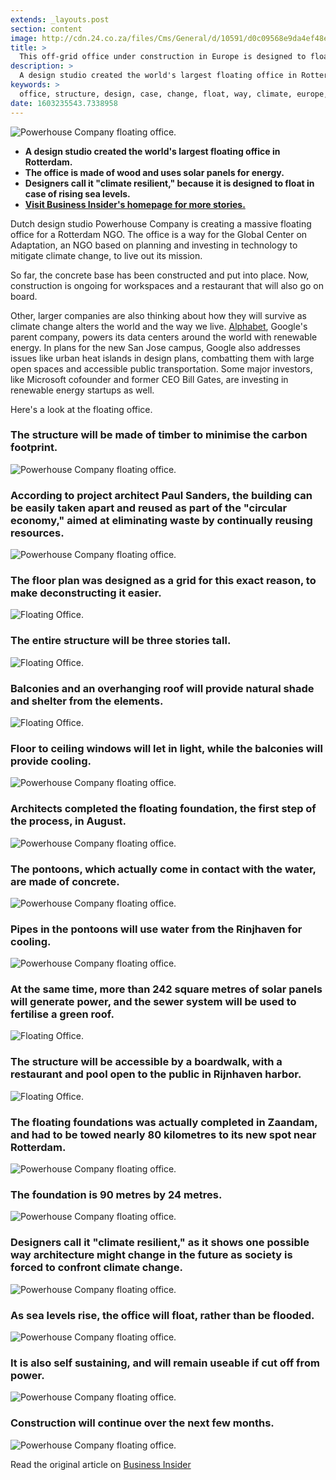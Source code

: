 ```yaml
--- 
extends: _layouts.post 
section: content 
image: http://cdn.24.co.za/files/Cms/General/d/10591/d0c09568e9da4ef48efd9c16710af5a5.jpg 
title: > 
  This off-grid office under construction in Europe is designed to float in case sea levels rise 
description: > 
  A design studio created the world's largest floating office in Rotterdam.Designers call it "climate resilient," because it is designed to float in case of rising sea levels.Dutch design studio Powerhouse Company is creating a massive floating office for a Rotterdam NGO.Other, larger companies are also thinking about how they will survive as climate change alters the world and the way we live.Here's a look at the floating office. 
keywords: > 
  office, structure, design, case, change, float, way, climate, europe, offgrid, floating, rise, designed, world, metres, water, levels, construction, sea 
date: 1603235543.7338958 
--- 
```

<span><img src="https://cdn.24.co.za/files/Cms/General/d/10591/d0c09568e9da4ef48efd9c16710af5a5.jpg" title="Powerhouse Company floating office. "><ul class="summary-list"><li><strong>A design studio created the world's largest floating office in Rotterdam.</strong></li><li><strong>The office is made of wood and uses solar panels for energy.</strong></li><li><strong>Designers call it "climate resilient," because it is designed to float in case of rising sea levels.&#160;</strong></li><li><a href="https://www.businessinsider.co.za/"><strong>Visit Business Insider's homepage for more stories.</strong></a></li></ul><p>Dutch design studio Powerhouse Company is creating a massive floating office for a Rotterdam NGO. The office is a way for the Global Center on Adaptation, an NGO based on planning and investing in technology to mitigate climate change, to live out its mission.</p><p>So far, the concrete base has been constructed and put into place. Now, construction is ongoing for workspaces and a restaurant that will also go on board.</p><p>Other, larger companies are also thinking about how they will survive as climate change alters the world and the way we live. <a href="https://www.ft.com/content/3f259ae2-381a-11e8-8eee-e06bde01c544">Alphabet</a>, Google's parent company, powers its data centers around the world with renewable energy. In plans for the new San Jose campus, Google also addresses issues like urban heat islands in design plans, combatting them with large open spaces and accessible public transportation. Some major investors, like Microsoft cofounder and former CEO Bill Gates, are investing in renewable energy startups as well.&#160;</p><p id="ad-fluid-1">&#13;
                                         &#13;
                                    </p>&#13;
                                <p>Here's a look at the floating office.&#160;</p><p id="fourth-par-video"></p><h3>The structure will be made of timber to minimise the carbon footprint.</h3><img src="https://cdn.24.co.za/files/Cms/General/d/10591/9d35d266d5e048879dc1901c0698e89b.jpg" title="Powerhouse Company floating office. "><p class="slide-content"></p><h3>According to project architect Paul Sanders, the building can be easily taken apart and reused as part of the "circular economy," aimed at eliminating waste by continually reusing resources.</h3><img src="https://cdn.24.co.za/files/Cms/General/d/10591/5a8f3268d649471f842f23dc90606e08.jpg" title="Powerhouse Company floating office. "><p class="slide-content"></p><h3>The floor plan was designed as a grid for this exact reason, to make deconstructing it easier.</h3><img src="https://cdn.24.co.za/files/Cms/General/d/10591/930822ed08034327b47fb010ade5123c.jpg" title="Floating Office. "><p class="slide-content"></p><h3>The entire structure will be three stories tall.</h3><img src="https://cdn.24.co.za/files/Cms/General/d/10591/2633f9ab90944ea38f5dab8826ae92b7.jpg" title="Floating Office. "><p class="slide-content"></p><h3>Balconies and an overhanging roof will provide natural shade and shelter from the elements.</h3><img src="https://cdn.24.co.za/files/Cms/General/d/10591/3e9e6e7ced6045b5a88fed4b908d610c.jpg" title="Floating Office. "><p class="slide-content"></p><h3>Floor to ceiling windows will let in light, while the balconies will provide cooling.</h3><img src="https://cdn.24.co.za/files/Cms/General/d/10591/d7fb4254ac4442edab32c1b08b5f52dc.jpg" title="Powerhouse Company floating office. "><p class="slide-content"></p><h3>Architects completed the floating foundation, the first step of the process, in August.</h3><img src="https://cdn.24.co.za/files/Cms/General/d/10591/eaaedf7cca134545ac1ead8c346aa01b.jpg" title="Powerhouse Company floating office. "><p class="slide-content"></p><h3>The pontoons, which actually come in contact with the water, are made of concrete.</h3><img src="https://cdn.24.co.za/files/Cms/General/d/10591/bcb9615554ab4fbdb0af0fbace39315c.jpg" title="Powerhouse Company floating office. "><p class="slide-content"></p><h3>Pipes in the pontoons will use water from the Rinjhaven for cooling.</h3><img src="https://cdn.24.co.za/files/Cms/General/d/10591/7929be7d6e9e4697bf820f8ad84feb42.jpg" title="Powerhouse Company floating office. "><p class="slide-content"></p><h3>At the same time, more than 242 square metres of solar panels will generate power, and the sewer system will be used to fertilise a green roof.</h3><img src="https://cdn.24.co.za/files/Cms/General/d/10591/c9c6304f770e446ea8bd726dc4cd0231.jpg" title="Floating Office. "><p class="slide-content"></p><h3>The structure will be accessible by a boardwalk, with a restaurant and pool open to the public in Rijnhaven harbor.</h3><img src="https://cdn.24.co.za/files/Cms/General/d/10591/f5a68b5d2cc2408c80b38532478191db.jpg" title="Floating Office. "><p class="slide-content"></p><h3>The floating foundations was actually completed in Zaandam, and had to be towed nearly 80 kilometres to its new spot near Rotterdam.</h3><img src="https://cdn.24.co.za/files/Cms/General/d/10591/671b425fa7494c8db2e15d1fab1b74f2.jpg" title="Powerhouse Company floating office. "><p class="slide-content"></p><h3>The foundation is 90 metres by 24 metres.</h3><img src="https://cdn.24.co.za/files/Cms/General/d/10591/07515f310fbc4fda9c55df3e2a170f08.jpg" title="Powerhouse Company floating office. "><p class="slide-content"></p><h3>Designers call it "climate resilient," as it shows one possible way architecture might change in the future as society is forced to confront climate change.</h3><img src="https://cdn.24.co.za/files/Cms/General/d/10591/31e02efecfe349eda960f7eb3736b23b.jpg" title="Powerhouse Company floating office. "><p class="slide-content"></p><h3>As sea levels rise, the office will float, rather than be flooded.</h3><img src="https://cdn.24.co.za/files/Cms/General/d/10591/d0c09568e9da4ef48efd9c16710af5a5.jpg" title="Powerhouse Company floating office. "><p class="slide-content"></p><h3>It is also self sustaining, and will remain useable if cut off from power.</h3><img src="https://cdn.24.co.za/files/Cms/General/d/10591/cb3f03f273584c4cb7e42c940f0afcdb.jpg" title="Powerhouse Company floating office. "><p class="slide-content"></p><h3>Construction will continue over the next few months.</h3><img src="https://cdn.24.co.za/files/Cms/General/d/10591/999454eb845f45418c69013a89185667.jpg" title="Powerhouse Company floating office. "><p class="slide-content"></p><a></a><p>Read the original article on <a href="https://www.businessinsider.com/powerhouse-company-rotterdam-floating-office-photos-2020-10">Business Insider</a> </p></span>